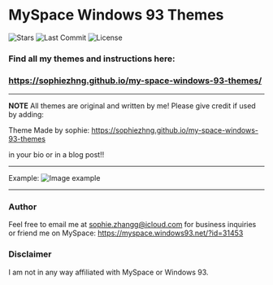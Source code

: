 # MySpace Windows 93 Themes

![Stars](https://img.shields.io/github/stars/sophiezhng/my-space-windows-93-themes.svg?style=social)
![Last Commit](https://img.shields.io/github/last-commit/sophiezhng/my-space-windows-93-themes.svg)
![License](https://img.shields.io/github/license/sophiezhng/my-space-windows-93-themes.svg)

### Find all my themes and instructions here:
### https://sophiezhng.github.io/my-space-windows-93-themes/
---
**NOTE**
All themes are original and written by me!
Please give credit if used by adding:

Theme Made by sophie: https://sophiezhng.github.io/my-space-windows-93-themes

in your bio or in a blog post!!

---

Example:
![Image example](https://sophiezhng.github.io/my-space-windows-93-themes/assets/img/cottagecore.png)

---

### Author
Feel free to email me at sophie.zhangg@icloud.com for business inquiries or friend me on MySpace: https://myspace.windows93.net/?id=31453

### Disclaimer
I am not in any way affiliated with MySpace or Windows 93.
